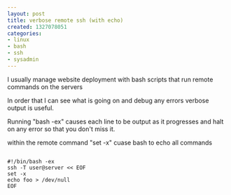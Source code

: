 ```yaml
---
layout: post
title: verbose remote ssh (with echo)
created: 1327078051
categories:
- linux
- bash
- ssh
- sysadmin
---
```

I usually manage website deployment with bash scripts that run remote commands on the servers


In order that I can see what is going on and debug any errors verbose output is useful.


Running "bash -ex" causes each line to be output as it progresses and halt on any error so that you don't miss it.

within the remote command "set -x" cuase bash to echo all commands

<code>
#!/bin/bash -ex
ssh -T user@server << EOF
set -x
echo foo > /dev/null
EOF
</code>
